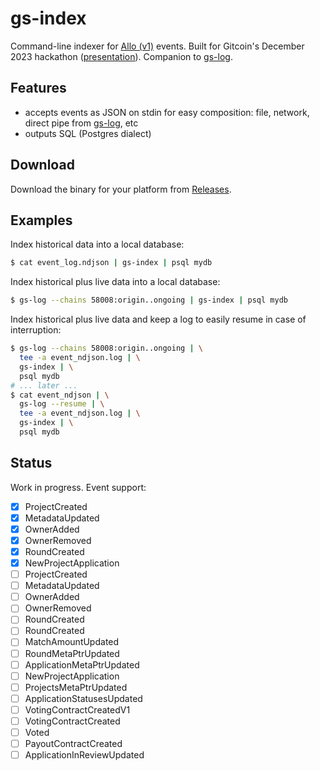 # gs-index

Command-line indexer for [Allo (v1)](https://github.com/gitcoinco/grants-stack-allo-contracts-v1) events. Built for Gitcoin's December 2023 hackathon ([presentation](https://bard.github.io/gitcoin-hackathon-2023-presentation/)). Companion to [gs-log](https://github.com/bard/gs-log).

## Features

- accepts events as JSON on stdin for easy composition: file, network, direct pipe from [gs-log](https://github.com/bard/gs-log), etc
- outputs SQL (Postgres dialect)

## Download

Download the binary for your platform from [Releases](https://github.com/bard/gs-index/releases).

## Examples

Index historical data into a local database:

```sh
$ cat event_log.ndjson | gs-index | psql mydb
```

Index historical plus live data into a local database:

```sh
$ gs-log --chains 58008:origin..ongoing | gs-index | psql mydb
```

Index historical plus live data and keep a log to easily resume in case of interruption:

```sh
$ gs-log --chains 58008:origin..ongoing | \
  tee -a event_ndjson.log | \
  gs-index | \
  psql mydb
# ... later ...
$ cat event_ndjson | \
  gs-log --resume | \
  tee -a event_ndjson.log | \
  gs-index | \
  psql mydb
```

## Status

Work in progress. Event support:

- [x] ProjectCreated
- [x] MetadataUpdated
- [x] OwnerAdded
- [x] OwnerRemoved
- [x] RoundCreated
- [x] NewProjectApplication
- [ ] ProjectCreated
- [ ] MetadataUpdated
- [ ] OwnerAdded
- [ ] OwnerRemoved
- [ ] RoundCreated
- [ ] RoundCreated
- [ ] MatchAmountUpdated
- [ ] RoundMetaPtrUpdated
- [ ] ApplicationMetaPtrUpdated
- [ ] NewProjectApplication
- [ ] ProjectsMetaPtrUpdated
- [ ] ApplicationStatusesUpdated
- [ ] VotingContractCreatedV1
- [ ] VotingContractCreated
- [ ] Voted
- [ ] PayoutContractCreated
- [ ] ApplicationInReviewUpdated
